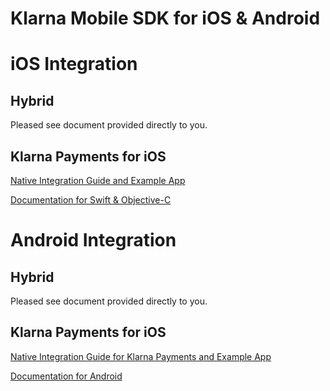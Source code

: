 # Klarna Mobile SDK for iOS & Android

# iOS Integration 
## Hybrid

Pleased see document provided directly to you.

## Klarna Payments for iOS
[Native Integration Guide and Example App](https://github.com/klarna/klarna-mobile-sdk/blob/master/KlarnaPaymentsiOS.md)

[Documentation for Swift & Objective-C](https://htmlpreview.github.io/?https://github.com/klarna/klarna-mobile-sdk/blob/master/docs/ios/index.html)


# Android Integration 
## Hybrid

Pleased see document provided directly to you.

## Klarna Payments for iOS
[Native Integration Guide for Klarna Payments and Example App](https://github.com/klarna/klarna-mobile-sdk/blob/master/KlarnaPaymentsAndroid.md)

[Documentation for Android ](https://htmlpreview.github.io/?https://github.com/klarna/klarna-mobile-sdk/blob/master/docs/android/klarna-mobile-sdk/index.html)
